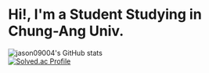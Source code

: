 Hi!, I'm a Student Studying in Chung-Ang Univ.    
=============
![jason09004's GitHub stats](https://github-readme-stats.vercel.app/api?username=jason0904&show_icons=true&theme=onedark)    
[![Solved.ac Profile](http://mazassumnida.wtf/api/generate_badge?boj=jason0904)](https://solved.ac/jason0904)
<!--
**jason0904/jason0904** is a ✨ _special_ ✨ repository because its `README.md` (this file) appears on your GitHub profile.

Here are some ideas to get you started:

- 🔭 I’m currently working on ...
- 🌱 I’m currently learning ...
- 👯 I’m looking to collaborate on ...
- 🤔 I’m looking for help with ...
- 💬 Ask me about ...
- 📫 How to reach me: ...
- 😄 Pronouns: ...
- ⚡ Fun fact: ...
-->
